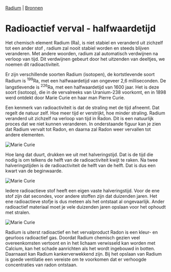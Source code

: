 [Radium](radium.md) | [Bronnen](bibliografie.md) 

# Radioactief verval - halfwaardetijd

Het chemisch element Radium (Ra), is niet stabiel en veranderd uit zichzelf tot een ander stof , radium zal nooit stabiel worden en steeds blijven veranderen. Met andere woorden, radium zal automatisch verdwijnen na verloop van tijd. Dit verdwijnen gebeurt door het uitzenden van deeltjes, we noemen dit radioactiviteit.

Er zijn verschillende soorten Radium (isotopen), de kortstlevende soort Radium is <sup>199</sup>Ra, met een halfwaardetijd van ongeveer 2,6 milliseconden. De langstlevende is <sup>226</sup>Ra, met een halfwaardetijd van 1600 jaar. Het is deze soort (isotoop), die in de vervalreeks van Uranium-238 voorkomt, en in 1898 werd ontdekt door Marie Curie en haar man Pierre Curie.

Een kenmerk van radioactiviteit is dat de straling met de tijd afneemt. Dat regelt de natuur zelf. Hoe meer tijd er verstrijkt, hoe minder straling. Radium veranderd uit zichzelf na verloop van tijd in Radon. Dit is een natuurlijk proces dat we niet kunnen veranderen. In onderstaande figuur kan je zien dat Radium vervalt tot Radon, en daarna zal Radon weer vervallen tot andere elementen.

![Marie Curie](afbeeldingen/verval_radioactieve_elementen.png)

Hoe lang dat duurt, drukken we uit met halveringstijd. Dat is de tijd die nodig is om telkens de helft van de radioactiviteit kwijt te raken. Na twee halveringstijden is de radioactiviteit de helft van de helft. Dat is dus een kwart van de beginwaarde.

![Marie Curie](afbeeldingen/berekening_halfwaardetijd.png)

Iedere radioactieve stof heeft een eigen vaste halveringstijd. Voor de ene stof zijn dat secondes, voor andere stoffen zijn dat duizenden jaren. Het ene radioactieve stofje is dus meteen als het ontstaat al ongevaarlijk. Ander radioactief materiaal moet je vele duizenden jaren opslaan voor het ophoudt met stralen.

![Marie Curie](afbeeldingen/radioactief_verval2.png)

Radium is uiterst radioactief en het vervalproduct Radon is een kleur- en geurloos radioactief gas. Doordat Radium chemisch gezien veel overeenkomsten vertoont en in het lichaam verwisseld kan worden met Calcium, kan het schade aanrichten als het wordt ingebouwd in botten. Daarnaast kan Radium kankerverwekkend zijn. Bij het opslaan van Radium is goede ventilatie een vereiste om te voorkomen dat er verhoogde concentraties van radon ontstaan. 
